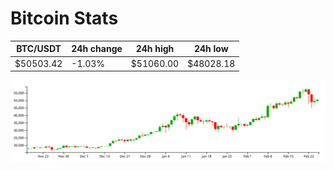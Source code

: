 # Bitcoin Stats

BTC/USDT|24h change|24h high|24h low|
|---|---|---|---|
|$50503.42|-1.03%|$51060.00|$48028.18|

<img src="./chart.svg">

